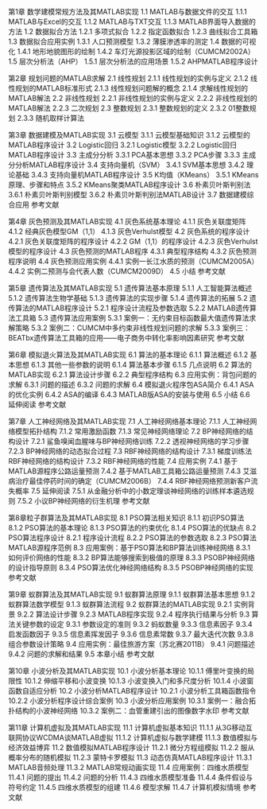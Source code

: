 第1章 数学建模常规方法及其MATLAB实现 
1.1 MATLAB与数据文件的交互 
1.1.1 MATLAB与Excel的交互 
1.1.2 MATLAB与TXT交互 
1.1.3 MATLAB界面导入数据的方法 
1.2 数据拟合方法 
1.2.1 多项式拟合 
1.2.2 指定函数拟合 
1.2.3 曲线拟合工具箱 
1.3 数据拟合应用实例 
1.3.1 人口预测模型 
1.3.2 薄膜渗透率的测定 
1.4 数据的可视化 
1.4.1 地形地貌图形的绘制 
1.4.2 车灯光源投影区域的绘制（CUMCM2002A） 
1.5 层次分析法（AHP） 
1.5.1 层次分析法的应用场景 
1.5.2 AHPMATLAB程序设计 

第2章 规划问题的MATLAB求解 
2.1 线性规划 
2.1.1 线性规划的实例与定义 
2.1.2 线性规划的MATLAB标准形式 
2.1.3 线性规划问题解的概念 
2.1.4 求解线性规划的MATLAB解法 
2.2 非线性规划 
2.2.1 非线性规划的实例与定义 
2.2.2 非线性规划的MATLAB解法 
2.2.3 二次规划 
2.3 整数规划 
2.3.1 整数规划的定义 
2.3.2 01整数规划 
2.3.3 随机取样计算法 

第3章 数据建模及MATLAB实现 
3.1 云模型 
3.1.1 云模型基础知识 
3.1.2 云模型的MATLAB程序设计 
3.2 Logistic回归 
3.2.1 Logistic模型 
3.2.2 Logistic回归MATLAB程序设计 
3.3 主成分分析 
3.3.1 PCA基本思想 
3.3.2 PCA步骤 
3.3.3 主成分分析MATLAB程序设计 
3.4 支持向量机（SVM） 
3.4.1 SVM基本思想 
3.4.2 理论基础 
3.4.3 支持向量机MATLAB程序设计 
3.5 K均值（KMeans） 
3.5.1 KMeans原理、步骤和特点 
3.5.2 KMeans聚类MATLAB程序设计 
3.6 朴素贝叶斯判别法 
3.6.1 朴素贝叶斯判别模型 
3.6.2 朴素贝叶斯判别法MATLAB设计 
3.7 数据建模综合应用 
参考文献 

第4章 灰色预测及其MATLAB实现 
4.1 灰色系统基本理论 
4.1.1 灰色关联度矩阵 
4.1.2 经典灰色模型GM（1,1） 
4.1.3 灰色Verhulst模型 
4.2 灰色系统的程序设计 
4.2.1 灰色关联度矩阵的程序设计 
4.2.2 GM（1,1）的程序设计 
4.2.3 灰色Verhulst模型的程序设计 
4.3 灰色预测的MATLAB程序 
4.3.1 典型程序结构 
4.3.2 灰色预测程序说明 
4.4 灰色预测应用实例 
4.4.1 实例一长江水质的预测（CUMCM2005A） 
4.4.2 实例二预测与会代表人数（CUMCM2009D） 
4.5 小结 
参考文献 

第5章 遗传算法及其MATLAB实现 
5.1 遗传算法基本原理 
5.1.1 人工智能算法概述 
5.1.2 遗传算法生物学基础 
5.1.3 遗传算法的实现步骤 
5.1.4 遗传算法的拓展 
5.2 遗传算法的MATLAB程序设计 
5.2.1 程序设计流程及参数选取 
5.2.2 MATLAB遗传算法工具箱 
5.3 遗传算法应用案例 
5.3.1 案例一：无约束目标函数最大值遗传算法求解策略 
5.3.2 案例二：CUMCM中多约束非线性规划问题的求解 
5.3.3 案例三：BEATbx遗传算法工具箱的应用——电子商务中转化率影响因素研究 
参考文献 

第6章 模拟退火算法及其MATLAB实现 
6.1 算法的基本理论 
6.1.1 算法概述 
6.1.2 基本思想 
6.1.3 其他一些参数的说明 
6.1.4 算法基本步骤 
6.1.5 几点说明 
6.2 算法的MATLAB实现 
6.2.1 算法设计步骤 
6.2.2 典型程序结构 
6.3 应用实例：背包问题的求解 
6.3.1 问题的描述 
6.3.2 问题的求解 
6.4 模拟退火程序包ASA简介 
6.4.1 ASA的优化实例 
6.4.2 ASA的编译 
6.4.3 MATLAB版ASA的安装与使用 
6.5 小结 
6.6 延伸阅读 
参考文献 

第7章 人工神经网络及其MATLAB实现 
7.1 人工神经网络基本理论 
7.1.1 人工神经网络模型拓扑结构 
7.1.2 常用激励函数 
7.1.3 常见神经网络理论 
7.2 BP神经网络的结构设计 
7.2.1 鲨鱼嗅闻血腥味与BP神经网络训练 
7.2.2 透视神经网络的学习步骤 
7.2.3 BP神经网络的动态拟合过程 
7.3 RBF神经网络的结构设计 
7.3.1 梯度训练法RBF神经网络的结构设计 
7.3.2 RBF神经网络的性能 
7.4 应用实例 
7.4.1 基于MATLAB源程序公路运量预测 
7.4.2 基于MATLAB工具箱公路运量预测 
7.4.3 艾滋病治疗最佳停药时间的确定（CUMCM2006B） 
7.4.4 RBF神经网络预测新客户流失概率 
7.5 延伸阅读 
7.5.1 从金融分析中的小数定理谈神经网络的训练样本遴选规则 
7.5.2 小议BP神经网络的衍生机理 
参考文献 

第8章粒子群算法及其MATLAB实现 
8.1 PSO算法相关知识 
8.1.1 初识PSO算法 
8.1.2 PSO算法的基本理论 
8.1.3 PSO算法的约束优化 
8.1.4 PSO算法的优缺点 
8.2 PSO算法程序设计 
8.2.1 程序设计流程 
8.2.2 PSO算法的参数选取 
8.2.3 PSO算法MATLAB源程序范例 
8.3 应用案例：基于PSO算法和BP算法训练神经网络 
8.3.1 如何评价网络的性能 
8.3.2 BP算法能够搜索到极值的原理 
8.3.3 PSOBP神经网络的设计指导原则 
8.3.4 PSO算法优化神经网络结构 
8.3.5 PSOBP神经网络的实现 
参考文献 

第9章 蚁群算法及其MATLAB实现 
9.1 蚁群算法原理 
9.1.1 蚁群算法基本思想 
9.1.2 蚁群算法数学模型 
9.1.3 蚁群算法流程 
9.2 蚁群算法的MATLAB实现 
9.2.1 实例背景 
9.2.2 算法设计步骤 
9.2.3 MATLAB程序实现 
9.2.4 程序执行结果与分析 
9.3 算法关键参数的设定 
9.3.1 参数设定的准则 
9.3.2 蚂蚁数量 
9.3.3 信息素因子 
9.3.4 启发函数因子 
9.3.5 信息素挥发因子 
9.3.6 信息素常数 
9.3.7 最大迭代次数 
9.3.8 组合参数设计策略 
9.4 应用实例：最佳旅游方案（苏北赛2011B） 
9.4.1 问题描述 
9.4.2 问题的求解和结果 
9.5 本章小结 
参考文献 

第10章 小波分析及其MATLAB实现 
10.1 小波分析基本理论 
10.1.1 傅里叶变换的局限性 
10.1.2 伸缩平移和小波变换 
10.1.3 小波变换入门和多尺度分析 
10.1.4 小波窗函数自适应分析 
10.2 小波分析MATLAB程序设计 
10.2.1 小波分析工具箱函数指令 
10.2.2 小波分析程序设计综合案例 
10.3 小波分析应用案例 
10.3.1 案例一：融合拓扑结构的小波神经网络 
10.3.2 案例二：血管重建引出的图像数字水印 
参考文献 

第11章 计算机虚拟及其MATLAB实现 
11.1 计算机虚拟基本知识 
11.1.1 从3G移动互联网协议WCDMA谈MATLAB虚拟 
11.1.2 计算机虚拟与数学建模 
11.1.3 数值模拟与经济效益博弈 
11.2 数值模拟MATLAB程序设计 
11.2.1 微分方程组模拟 
11.2.2 服从概率分布的随机模拟 
11.2.3 蒙特卡罗模拟 
11.3 动态仿真MATLAB程序设计 
11.3.1 MATLAB音频处理 
11.3.2 MATLAB常规动画实现 
11.4 应用案例：四维水质模型 
11.4.1 问题的提出 
11.4.2 问题的分析 
11.4.3 四维水质模型准备 
11.4.4 条件假设与符号约定 
11.4.5 四维水质模型的组建 
11.4.6 模型求解 
11.4.7 计算机模拟情境 
参考文献 
